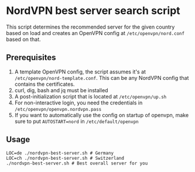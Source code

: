 # NordVPN best server search script

This script determines the recommended server for the given country based on load and creates an OpenVPN config at `/etc/openvpn/nord.conf` based on that.

## Prerequisites
1. A template OpenVPN config, the script assumes it's at `/etc/openvpn/nord-template.conf`. This can be any NordVPN config that contains the certificates.
2. curl, dig, bash and jq must be installed
3. A post-initialization script that is located at `/etc/openvpn/up.sh` 
4. For non-interactive login, you need the credentials in `/etc/openvpn/openvpn.nordvpn.pass`
5. If you want to automatically use the config on startup of openvpn, make sure to put `AUTOSTART=nord` in `/etc/default/openvpn`

## Usage
```shell script
LOC=de ./nordvpn-best-server.sh # Germany
LOC=ch ./nordvpn-best-server.sh # Switzerland
./nordvpn-best-server.sh # Best overall server for you 
```
